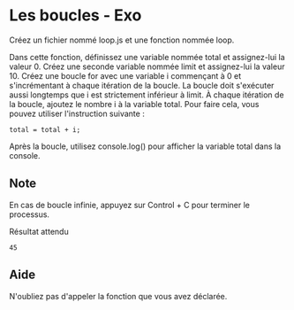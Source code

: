 # Les boucles - Exo

Créez un fichier nommé loop.js et une fonction nommée loop.

Dans cette fonction, définissez une variable nommée total et assignez-lui la valeur 0.
Créez une seconde variable nommée limit et assignez-lui la valeur 10.
Créez une boucle for avec une variable i commençant à 0 et s'incrémentant à chaque itération de la boucle. La boucle doit s'exécuter aussi longtemps que i est strictement inférieur à limit.
À chaque itération de la boucle, ajoutez le nombre i à la variable total.
Pour faire cela, vous pouvez utiliser l'instruction suivante :

```
total = total + i;
```

Après la boucle, utilisez console.log() pour afficher la variable total dans la console.

## Note

En cas de boucle infinie, appuyez sur Control + C pour terminer le processus.

Résultat attendu

```
45
```

## Aide

N'oubliez pas d'appeler la fonction que vous avez déclarée.
